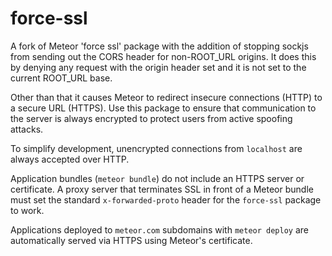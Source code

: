 # force-ssl

A fork of Meteor 'force ssl' package with the addition of stopping sockjs from sending out the CORS header for non-ROOT_URL origins.
It does this by denying any request with the origin header set and it is not set to the current ROOT_URL base.

Other than that it causes
Meteor to redirect insecure connections (HTTP) to a secure URL
(HTTPS). Use this package to ensure that communication to the server
is always encrypted to protect users from active spoofing attacks.

To simplify development, unencrypted connections from `localhost` are
always accepted over HTTP.

Application bundles (`meteor bundle`) do not include an HTTPS server or
certificate. A proxy server that terminates SSL in front of a Meteor
bundle must set the standard `x-forwarded-proto` header for the
`force-ssl` package to work.

Applications deployed to `meteor.com` subdomains with
`meteor deploy` are automatically served via HTTPS using Meteor's
certificate.